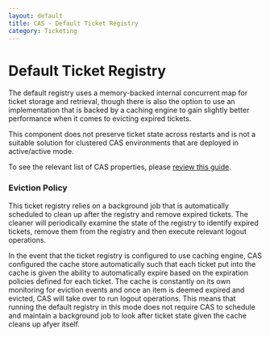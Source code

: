 ```yaml
---
layout: default
title: CAS - Default Ticket Registry
category: Ticketing
---
```


# Default Ticket Registry

The default registry uses a memory-backed internal concurrent map for ticket storage and retrieval, though there is also the option to use an implementation that is backed by a caching engine to gain slightly better performance when it comes to evicting expired tickets.

This component does not preserve ticket state across restarts and is not a suitable solution
for clustered CAS environments that are deployed in active/active mode.

To see the relevant list of CAS properties, please [review this guide](../configuration/Configuration-Properties.html#inmemory-ticket-registry).

### Eviction Policy

This ticket registry relies on a background job that is automatically scheduled to clean up after the registry and remove expired tickets. The cleaner will periodically examine the state of the registry to identify expired tickets, remove them from the registry and then execute relevant logout operations.

In the event that the ticket registry is configured to use caching engine, CAS configured the cache store automatically such that each ticket put into the cache is given the ability to automatically expire based on the expiration policies defined for each ticket. The cache is constantly on its own monitoring for eviction events and once an item is deemed expired and evicted, CAS will take over to run logout operations. This means that running the default registry in this mode does not require CAS to schedule and maintain a background job to look after ticket state given the cache cleans up afyer itself.
